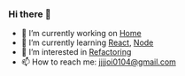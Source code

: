 ### Hi there 👋

- 🔭 I’m currently working on [Home]()
- 🌱 I’m currently learning [React](), [Node]()
- 🤔 I’m interested in [Refactoring]()
- 📫 How to reach me: jjjjoi0104@gmail.com

